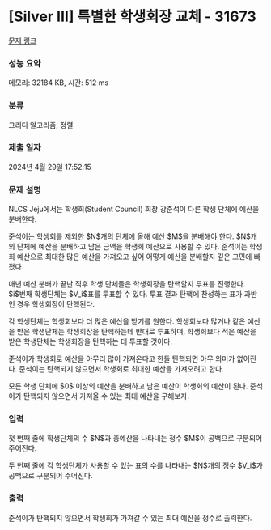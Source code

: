 # [Silver III] 특별한 학생회장 교체 - 31673 

[문제 링크](https://www.acmicpc.net/problem/31673) 

### 성능 요약

메모리: 32184 KB, 시간: 512 ms

### 분류

그리디 알고리즘, 정렬

### 제출 일자

2024년 4월 29일 17:52:15

### 문제 설명

<p>NLCS Jeju에서는 학생회(Student Council) 회장 강준석이 다른 학생 단체에 예산을 분배한다.</p>

<p>준석이는 학생회를 제외한 $N$개의 단체에 올해 예산 $M$을 분배해야 한다. $N$개의 단체에 예산을 분배하고 남은 금액을 학생회 예산으로 사용할 수 있다. 준석이는 학생회 예산으로 최대한 많은 예산을 가져오고 싶어 어떻게 예산을 분배할지 깊은 고민에 빠졌다.</p>

<p>매년 예산 분배가 끝난 직후 학생 단체들은 학생회장을 탄핵할지 투표를 진행한다. $i$번째 학생단체는 $V_i$표를 투표할 수 있다. 투표 결과 탄핵에 찬성하는 표가 과반인 경우 학생회장이 탄핵된다.</p>

<p>각 학생단체는 학생회보다 더 많은 예산을 받기를 원한다. 학생회보다 많거나 같은 예산을 받은 학생단체는 학생회장을 탄핵하는데 반대로 투표하며, 학생회보다 적은 예산을 받은 학생단체는 학생회장을 탄핵하는 데 투표할 것이다.</p>

<p>준석이가 학생회로 예산을 아무리 많이 가져온다고 한들 탄핵되면 아무 의미가 없어진다. 준석이는 탄핵되지 않으면서 학생회로 최대한 예산을 가져오려고 한다.</p>

<p>모든 학생 단체에 $0$ 이상의 예산을 분배하고 남은 예산이 학생회의 예산이 된다. 준석이가 탄핵되지 않으면서 가져올 수 있는 최대 예산을 구해보자.</p>

### 입력 

 <p>첫 번째 줄에 학생단체의 수 $N$과 총예산을 나타내는 정수 $M$이 공백으로 구분되어 주어진다.</p>

<p>두 번째 줄에 각 학생단체가 사용할 수 있는 표의 수를 나타내는 $N$개의 정수 $V_i$가 공백으로 구분되어 주어진다.</p>

### 출력 

 <p>준석이가 탄핵되지 않으면서 학생회가 가져갈 수 있는 최대 예산을 정수로 출력한다.</p>

